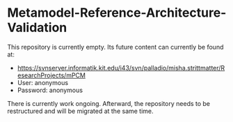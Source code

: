 # Metamodel-Reference-Architecture-Validation
This repository is currently empty. Its future content can currently be found at:
* https://svnserver.informatik.kit.edu/i43/svn/palladio/misha.strittmatter/ResearchProjects/mPCM
* User: anonymous
* Password: anonymous

There is currently work ongoing. Afterward, the repository needs to be restructured and will be migrated at the same time.
